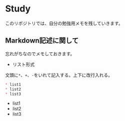# Study

このリポジトリでは、自分の勉強用メモを残していきます。

## Markdown記述に関して

忘れがちなのでメモしておきます。

* リスト形式

文頭に`*`、`+`、`-`をいれて記入する。上下に改行入れる。

```Markdown
* list1
* list2
* list3
```

* list1
* list2
* list3
